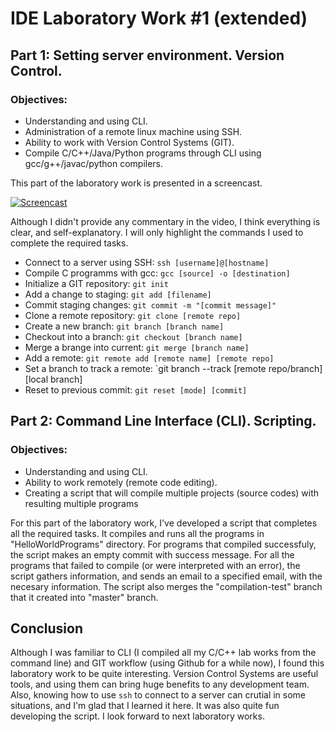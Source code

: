 IDE Laboratory Work #1 (extended)
=================================

Part 1: Setting server environment. Version Control.
----------------------------------------------------

### Objectives:
- Understanding and using CLI.
- Administration of a remote linux machine using SSH.
- Ability to work with Version Control Systems (GIT).
- Compile C/C++/Java/Python programs through CLI using gcc/g++/javac/python compilers.

This part of the laboratory work is presented in a screencast. 

[![Screencast](https://raw.github.com/TheRedGuy/IDE-labs/master/lab%231/movie.png)](https://vimeo.com/61480176)

Although I didn't provide any commentary in the video, I think everything is clear, and self-explanatory. 
I will only highlight the commands I used to complete the required tasks. 

- Connect to a server using SSH:  `ssh [username]@[hostname]`
- Compile C programms with gcc:   `gcc [source] -o [destination]`
- Initialize a GIT repository:    `git init`
- Add a change to staging:        `git add [filename]`
- Commit staging changes:         `git commit -m "[commit message]"`
- Clone a remote repository:      `git clone [remote repo]`
- Create a new branch:            `git branch [branch name]`
- Checkout into a branch:         `git checkout [branch name]`
- Merge a brange into current:    `git merge [branch name]`
- Add a remote:                   `git remote add [remote name] [remote repo]`
- Set a branch to track a remote: `git branch --track [remote repo/branch] [local branch]
- Reset to previous commit:       `git reset [mode] [commit]`

Part 2: Command Line Interface (CLI). Scripting.
------------------------------------------------

### Objectives:
- Understanding and using CLI.
- Ability to work remotely (remote code editing).
- Creating a script that will compile multiple projects (source codes) with resulting multiple programs

For this part of the laboratory work, I've developed a script that completes all the required tasks. 
It compiles and runs all the programs in "HelloWorldPrograms" directory. 
For programs that compiled successfuly, the script makes an empty commit with success message. 
For all the programs that failed to compile (or were interpreted with an error), the script gathers information, and sends
an email to a specified email, with the necesary information. 
The script also merges the "compilation-test" branch that it created into "master" branch.

Conclusion
----------

Although I was familiar to CLI (I compiled all my C/C++ lab works from the command line) and GIT workflow (using Github for a while now), I found this laboratory work to be quite interesting. 
Version Control Systems are useful tools, and using them can bring huge benefits to any development team. 
Also, knowing how to use `ssh` to connect to a server can crutial in some situations, and I'm glad that I learned it here. 
It was also quite fun developing the script. 
I look forward to next laboratory works.

